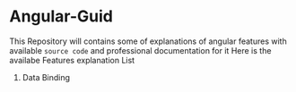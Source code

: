 # Angular-Guid
This Repository will contains some of explanations of angular features with available 
`source code` and professional documentation for it
 Here is the availabe Features explanation List
 
 1) Data Binding